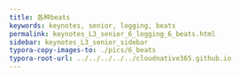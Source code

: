 ```yaml
---
title: 各种beats
keywords: keynotes, senior, logging, beats
permalink: keynotes_L3_senior_6_logging_6_beats.html
sidebar: keynotes_L3_senior_sidebar
typora-copy-images-to: ./pics/6_beats
typora-root-url: ../../../../../cloudnative365.github.io
---
```


